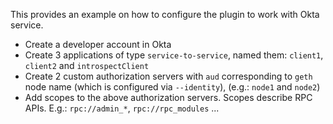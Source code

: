This provides an example on how to configure the plugin to work with Okta service.

- Create a developer account in Okta
- Create 3 applications of type `service-to-service`, named them: `client1`, `client2` and `introspectClient`
- Create 2 custom authorization servers with `aud` corresponding to `geth` node name (which is configured via `--identity`), (e.g.: `node1` and `node2`)
- Add scopes to the above authorization servers. Scopes describe RPC APIs. E.g.: `rpc://admin_*`, `rpc://rpc_modules` ...